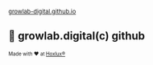 <sub>[growlab-digital.github.io](https://growlab-digital.github.io)</sub>

## 🧪 growlab.digital(c) github

<sub><sup>Made with ❤️ at [Hoxlux®](https://hoxlux.com)</sup></sub>
